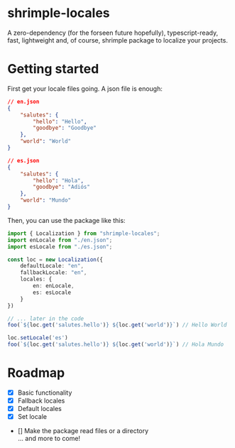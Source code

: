# shrimple-locales

A zero-dependency (for the forseen future hopefully), typescript-ready, fast, lightweight and, of course, shrimple package to localize your projects.

# Getting started

First get your locale files going. A json file is enough:
```json
// en.json
{
    "salutes": {
        "hello": "Hello",
        "goodbye": "Goodbye"
    },
    "world": "World"
}

// es.json
{
    "salutes": {
        "hello": "Hola",
        "goodbye": "Adiós"
    },
    "world": "Mundo"
}
```

Then, you can use the package like this:
```ts
import { Localization } from "shrimple-locales";
import enLocale from "./en.json";
import esLocale from "./es.json";

const loc = new Localization({
    defaultLocale: "en",
    fallbackLocale: "en",
    locales: {
        en: enLocale,
        es: esLocale
    }
})

// ... later in the code
foo(`${loc.get('salutes.hello')} ${loc.get('world')}`) // Hello World

loc.setLocale('es')
foo(`${loc.get('salutes.hello')} ${loc.get('world')}`) // Hola Mundo
```

# Roadmap
- [x] Basic functionality
- [x] Fallback locales
- [x] Default locales
- [x] Set locale
- [] Make the package read files or a directory  
... and more to come!